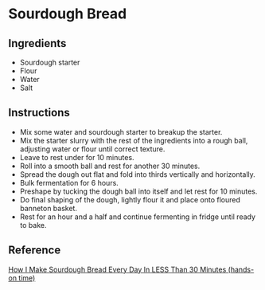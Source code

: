 # Sourdough Bread

## Ingredients

- Sourdough starter
- Flour
- Water
- Salt

## Instructions

- Mix some water and sourdough starter to breakup the starter.
- Mix the starter slurry with the rest of the ingredients into a rough ball, adjusting water or flour until correct texture.
- Leave to rest under for 10 minutes.
- Roll into a smooth ball and rest for another 30 minutes.
- Spread the dough out flat and fold into thirds vertically and horizontally.
- Bulk fermentation for 6 hours.
- Preshape by tucking the dough ball into itself and let rest for 10 minutes.
- Do final shaping of the dough, lightly flour it and place onto floured banneton basket.
- Rest for an hour and a half and continue fermenting in fridge until ready to bake.

## Reference

[How I Make Sourdough Bread Every Day In LESS Than 30 Minutes (hands-on time)](https://www.youtube.com/watch?v=ZxCf39G_7pY&t=384s)
